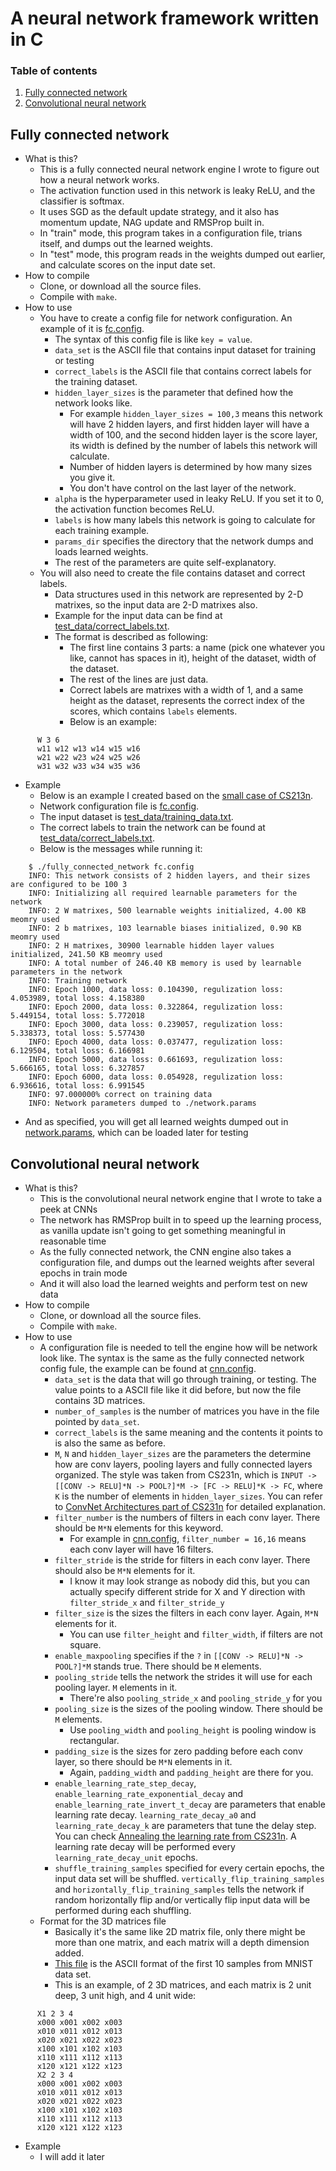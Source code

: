 # A neural network framework written in C
### Table of contents
1. [Fully connected network](#fully-connected-network)
2. [Convolutional neural network](#convolutional-neural-network)
## Fully connected network
* What is this?
  * This is a fully connected neural network engine I wrote to figure out how a neural network works.
  * The activation function used in this network is leaky ReLU, and the classifier is softmax.
  * It uses SGD as the default update strategy, and it also has momentum update, NAG update and RMSProp built in.
  * In "train" mode, this program takes in a configuration file, trians itself, and dumps out the learned weights.
  * In "test" mode, this program reads in the weights dumped out earlier, and calculate scores on the input date set.
* How to compile
  * Clone, or download all the source files.
  * Compile with `make`.
* How to use
  * You have to create a config file for network configuration. An example of it is [fc.config](fc.config).
    * The syntax of this config file is like `key = value`.
    * `data_set` is the ASCII file that contains input dataset for training or testing
    * `correct_labels` is the ASCII file that contains correct labels for the training dataset.
    * `hidden_layer_sizes` is the parameter that defined how the network looks like. 
      * For example `hidden_layer_sizes = 100,3` means this network will have 2 hidden layers, and first hidden layer will have a width of 100, and the second hidden layer is the score layer, its width is defined by the number of labels this network will calculate.
      * Number of hidden layers is determined by how many sizes you give it.
      * You don't have control on the last layer of the network.
    * `alpha` is the hyperparameter used in leaky ReLU. If you set it to 0, the activation function becomes ReLU.
    * `labels` is how many labels this network is going to calculate for each training example.
    * `params_dir` specifies the directory that the network dumps and loads learned weights.
    * The rest of the parameters are quite self-explanatory.
  * You will also need to create the file contains dataset and correct labels.
    * Data structures used in this network are represented by 2-D matrixes, so the input data are 2-D matrixes also.
    * Example for the input data can be find at [test_data/correct_labels.txt](test_data/correct_labels.txt).
    * The format is described as following:
      * The first line contains 3 parts: a name (pick one whatever you like, cannot has spaces in it), height of the dataset, width of the dataset.
      * The rest of the lines are just data.
      * Correct labels are matrixes with a width of 1, and a same height as the dataset, represents the correct index of the scores, which contains `labels` elements.
      * Below is an example:
```
      W 3 6
      w11 w12 w13 w14 w15 w16
      w21 w22 w23 w24 w25 w26
      w31 w32 w33 w34 w35 w36
```
* Example
  * Below is an example I created based on the [small case of CS213n](http://cs231n.github.io/neural-networks-case-study/).
  * Network configuration file is [fc.config](fc.config).
  * The input dataset is [test_data/training_data.txt](test_data/training_data.txt).
  * The correct labels to train the network can be found at [test_data/correct_labels.txt](test_data/correct_labels.txt).
  * Below is the messages while running it:
```
    $ ./fully_connected_network fc.config
    INFO: This network consists of 2 hidden layers, and their sizes are configured to be 100 3 
    INFO: Initializing all required learnable parameters for the network
    INFO: 2 W matrixes, 500 learnable weights initialized, 4.00 KB meomry used
    INFO: 2 b matrixes, 103 learnable biases initialized, 0.90 KB meomry used
    INFO: 2 H matrixes, 30900 learnable hidden layer values initialized, 241.50 KB meomry used
    INFO: A total number of 246.40 KB memory is used by learnable parameters in the network
    INFO: Training network
    INFO: Epoch 1000, data loss: 0.104390, regulization loss: 4.053989, total loss: 4.158380
    INFO: Epoch 2000, data loss: 0.322864, regulization loss: 5.449154, total loss: 5.772018
    INFO: Epoch 3000, data loss: 0.239057, regulization loss: 5.338373, total loss: 5.577430
    INFO: Epoch 4000, data loss: 0.037477, regulization loss: 6.129504, total loss: 6.166981
    INFO: Epoch 5000, data loss: 0.661693, regulization loss: 5.666165, total loss: 6.327857
    INFO: Epoch 6000, data loss: 0.054928, regulization loss: 6.936616, total loss: 6.991545
    INFO: 97.000000% correct on training data
    INFO: Network parameters dumped to ./network.params
```
  * And as specified, you will get all learned weights dumped out in [network.params](network.params), which can be loaded later for testing

## Convolutional neural network
* What is this?
  * This is the convolutional neural network engine that I wrote to take a peek at CNNs
  * The network has RMSProp built in to speed up the learning process, as vanilla update isn't going to get something meaningful in reasonable time
  * As the fully connected network, the CNN engine also takes a configuration file, and dumps out the learned weights after several epochs in train mode
  * And it will also load the learned weights and perform test on new data
* How to compile
  * Clone, or download all the source files.
  * Compile with `make`.
* How to use
  * A configuration file is needed to tell the engine how will be network look like. The syntax is the same as the fully connected network config fule, the example can be found at [cnn.config](cnn.config).
    * `data_set` is the data that will go through training, or testing. The value points to a ASCII file like it did before, but now the file contains 3D matrices.
    * `number_of_samples` is the number of matrices you have in the file pointed by `data_set`.
    * `correct_labels` is the same meaning and the contents it points to is also the same as before.
    * `M`, `N` and `hidden_layer_sizes` are the parameters the determine how are conv layers, pooling layers and fully connected layers organized. The style was taken from CS231n, which is `INPUT -> [[CONV -> RELU]*N -> POOL?]*M -> [FC -> RELU]*K -> FC`, where `K` is the number of elements in `hidden_layer_sizes`. You can refer to [ConvNet Architectures part of CS231n](http://cs231n.github.io/convolutional-networks/#architectures) for detailed explanation.
    * `filter_number` is the numbers of filters in each conv layer. There should be `M*N` elements for this keyword.
      * For example in [cnn.config](cnn.config), `filter_number = 16,16` means each conv layer will have 16 filters.
    * `filter_stride` is the stride for filters in each conv layer. There should also be `M*N` elements for it.
      * I know it may look strange as nobody did this, but you can actually specify different stride for X and Y direction with `filter_stride_x` and `filter_stride_y`
    * `filter_size` is the sizes the filters in each conv layer. Again, `M*N` elements for it.
      * You can use `filter_height` and `filter_width`, if filters are not square.
    * `enable_maxpooling` specifies if the `?` in `[[CONV -> RELU]*N -> POOL?]*M` stands true. There should be `M` elements.
    * `pooling_stride` tells the network the strides it will use for each pooling layer. `M` elements in it.
      * There're also `pooling_stride_x` and `pooling_stride_y` for you
    * `pooling_size` is the sizes of the pooling window. There should be `M` elements.
      * Use `pooling_width` and `pooling_height` is pooling window is rectangular.
    * `padding_size` is the sizes for zero padding before each conv layer, so there should be `M*N` elements in it.
      * Again, `padding_width` and `padding_height` are there for you.
    * `enable_learning_rate_step_decay`, `enable_learning_rate_exponential_decay` and `enable_learning_rate_invert_t_decay` are parameters that enable learning rate decay. `learning_rate_decay_a0` and `learning_rate_decay_k` are parameters that tune the delay step. You can check [Annealing the learning rate from CS231n](http://cs231n.github.io/neural-networks-3/#anneal). A learning rate decay will be performed every `learning_rate_decay_unit` epochs.
    * `shuffle_training_samples` specified for every certain epochs, the input data set will be shuffled. `vertically_flip_training_samples` and `horizontally_flip_training_samples` tells the network if random horizontally flip and/or vertically flip input data will be performed during each shuffling.
  * Format for the 3D matrices file
    * Basically it's the same like 2D matrix file, only there might be more than one matrix, and each matrix will a depth dimension added.
    * [This file](test_data/mnist.txt) is the ASCII format of the first 10 samples from MNIST data set.
    * This is an example, of 2 3D matrices, and each matrix is 2 unit deep, 3 unit high, and 4 unit wide:
```
      X1 2 3 4
      x000 x001 x002 x003
      x010 x011 x012 x013
      x020 x021 x022 x023
      x100 x101 x102 x103
      x110 x111 x112 x113
      x120 x121 x122 x123
      X2 2 3 4
      x000 x001 x002 x003
      x010 x011 x012 x013
      x020 x021 x022 x023
      x100 x101 x102 x103
      x110 x111 x112 x113
      x120 x121 x122 x123
```
* Example
  * I will add it later

